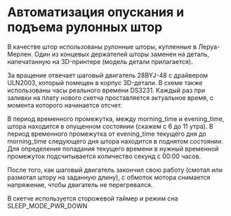# Автоматизация опускания и подъема рулонных штор

В качестве штор использованы рулонные шторы, купленные в Леруа-Мерлен. Один из концевых держателей шторы
заменен на деталь, напечатанную на 3D-принтере (модель детали прилагается).

За вращение отвечает шаговый двигатель 28BYJ-48 с драйвером ULN2003, который помещен в корпус 3D-детали.
В схеме также использованы часы реального времени DS3231. Каждый раз при заливки на плату нового 
скетча проставляется актуальное время, с момента которого начинается отсчет.

В период временного промежутка, между morning_time и evening_time, штора находится в опущенном 
состоянии (скажем с 6 до 11 утра). В период временного  промежутка от evening_time текущего 
дня до morning_time следующего дня штора находится в поднятом состоянии. Для определения попадания текущего 
времени в нужный временной промежуток подсчитывается количество секунд с 00:00 часов.

После того, как шаговый двигатель закончил свою работу (смотал или размотал штору на заданную длину), с обмоток
мотора снимается напряжение, чтобы двигатель не перегревался.

В скетче используется сторожевой таймер и режим сна SLEEP_MODE_PWR_DOWN

